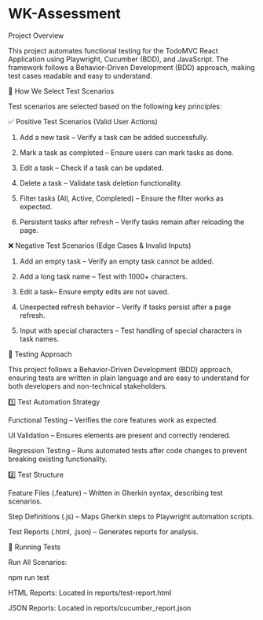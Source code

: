# WK-Assessment

Project Overview

This project automates functional testing for the TodoMVC React Application using Playwright, Cucumber (BDD), and JavaScript. The framework follows a Behavior-Driven Development (BDD) approach, making test cases readable and easy to understand.

📝 How We Select Test Scenarios

Test scenarios are selected based on the following key principles:

✅ Positive Test Scenarios (Valid User Actions)

1. Add a new task – Verify a task can be added successfully.

2. Mark a task as completed – Ensure users can mark tasks as done.

3. Edit a task – Check if a task can be updated.

4. Delete a task – Validate task deletion functionality.

5. Filter tasks (All, Active, Completed) – Ensure the filter works as expected.

6. Persistent tasks after refresh – Verify tasks remain after reloading the page.

❌ Negative Test Scenarios (Edge Cases & Invalid Inputs)

1. Add an empty task – Verify an empty task cannot be added.

2. Add a long task name – Test with 1000+ characters.

3. Edit a task– Ensure empty edits are not saved.

4. Unexpected refresh behavior – Verify if tasks persist after a page refresh.

5. Input with special characters – Test handling of special characters in task names.

🎯 Testing Approach

This project follows a Behavior-Driven Development (BDD) approach, ensuring tests are written in plain language and are easy to understand for both developers and non-technical stakeholders.

1️⃣ Test Automation Strategy

Functional Testing – Verifies the core features work as expected.

UI Validation – Ensures elements are present and correctly rendered.

Regression Testing – Runs automated tests after code changes to prevent breaking existing functionality.

2️⃣ Test Structure

Feature Files (.feature) – Written in Gherkin syntax, describing test scenarios.

Step Definitions (.js) – Maps Gherkin steps to Playwright automation scripts.


Test Reports (.html, .json) – Generates reports for analysis.

🚀 Running Tests

Run All Scenarios: 

npm run test

HTML Reports: Located in reports/test-report.html

JSON Reports: Located in reports/cucumber_report.json